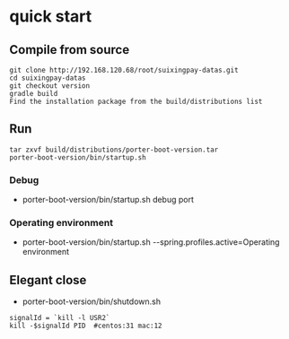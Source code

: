 # quick start
	
## Compile from source
```
git clone http://192.168.120.68/root/suixingpay-datas.git
cd suixingpay-datas
git checkout version
gradle build
Find the installation package from the build/distributions list
```

## Run
```
tar zxvf build/distributions/porter-boot-version.tar
porter-boot-version/bin/startup.sh
```

### Debug
- porter-boot-version/bin/startup.sh  debug port

### Operating environment
- porter-boot-version/bin/startup.sh --spring.profiles.active=Operating environment

## Elegant close
- porter-boot-version/bin/shutdown.sh

```
signalId = `kill -l USR2`
kill -$signalId PID  #centos:31 mac:12
```



